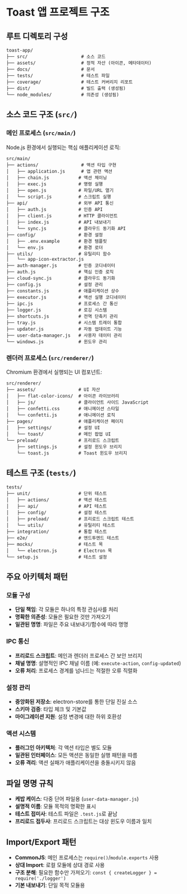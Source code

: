 # Toast 앱 프로젝트 구조

## 루트 디렉토리 구성

```
toast-app/
├── src/                    # 소스 코드
├── assets/                 # 정적 자산 (아이콘, 메타데이터)
├── docs/                   # 문서
├── tests/                  # 테스트 파일
├── coverage/               # 테스트 커버리지 리포트
├── dist/                   # 빌드 출력 (생성됨)
└── node_modules/           # 의존성 (생성됨)
```

## 소스 코드 구조 (`src/`)

### 메인 프로세스 (`src/main/`)
Node.js 환경에서 실행되는 핵심 애플리케이션 로직:

```
src/main/
├── actions/                # 액션 타입 구현
│   ├── application.js      # 앱 관련 액션
│   ├── chain.js           # 액션 체이닝
│   ├── exec.js            # 명령 실행
│   ├── open.js            # 파일/URL 열기
│   └── script.js          # 스크립트 실행
├── api/                   # 외부 API 통신
│   ├── auth.js            # 인증 API
│   ├── client.js          # HTTP 클라이언트
│   ├── index.js           # API 내보내기
│   └── sync.js            # 클라우드 동기화 API
├── config/                # 환경 설정
│   ├── .env.example       # 환경 템플릿
│   └── env.js             # 환경 로더
├── utils/                 # 유틸리티 함수
│   └── app-icon-extractor.js
├── auth-manager.js        # 인증 코디네이터
├── auth.js                # 핵심 인증 로직
├── cloud-sync.js          # 클라우드 동기화
├── config.js              # 설정 관리
├── constants.js           # 애플리케이션 상수
├── executor.js            # 액션 실행 코디네이터
├── ipc.js                 # 프로세스 간 통신
├── logger.js              # 로깅 시스템
├── shortcuts.js           # 전역 단축키 관리
├── tray.js                # 시스템 트레이 통합
├── updater.js             # 자동 업데이트 기능
├── user-data-manager.js   # 사용자 데이터 관리
└── windows.js             # 윈도우 관리
```

### 렌더러 프로세스 (`src/renderer/`)
Chromium 환경에서 실행되는 UI 컴포넌트:

```
src/renderer/
├── assets/                # UI 자산
│   ├── flat-color-icons/  # 아이콘 라이브러리
│   ├── js/                # 클라이언트 사이드 JavaScript
│   ├── confetti.css       # 애니메이션 스타일
│   └── confetti.js        # 애니메이션 로직
├── pages/                 # 애플리케이션 페이지
│   ├── settings/          # 설정 UI
│   └── toast/             # 메인 팝업 UI
└── preload/               # 프리로드 스크립트
    ├── settings.js        # 설정 윈도우 브리지
    └── toast.js           # Toast 윈도우 브리지
```

## 테스트 구조 (`tests/`)

```
tests/
├── unit/                  # 단위 테스트
│   ├── actions/           # 액션 테스트
│   ├── api/               # API 테스트
│   ├── config/            # 설정 테스트
│   ├── preload/           # 프리로드 스크립트 테스트
│   └── utils/             # 유틸리티 테스트
├── integration/           # 통합 테스트
├── e2e/                   # 엔드투엔드 테스트
├── mocks/                 # 테스트 목
│   └── electron.js        # Electron 목
└── setup.js               # 테스트 설정
```

## 주요 아키텍처 패턴

### 모듈 구성
- **단일 책임**: 각 모듈은 하나의 특정 관심사를 처리
- **명확한 의존성**: 모듈은 필요한 것만 가져오기
- **일관된 명명**: 파일은 주요 내보내기/함수에 따라 명명

### IPC 통신
- **프리로드 스크립트**: 메인과 렌더러 프로세스 간 보안 브리지
- **채널 명명**: 설명적인 IPC 채널 이름 (예: `execute-action`, `config-updated`)
- **오류 처리**: 프로세스 경계를 넘나드는 적절한 오류 직렬화

### 설정 관리
- **중앙화된 저장소**: electron-store를 통한 단일 진실 소스
- **스키마 검증**: 타입 체크 및 기본값
- **마이그레이션 지원**: 설정 변경에 대한 하위 호환성

### 액션 시스템
- **플러그인 아키텍처**: 각 액션 타입은 별도 모듈
- **일관된 인터페이스**: 모든 액션은 동일한 실행 패턴을 따름
- **오류 격리**: 액션 실패가 애플리케이션을 충돌시키지 않음

## 파일 명명 규칙

- **케밥 케이스**: 다중 단어 파일용 (`user-data-manager.js`)
- **설명적 이름**: 모듈 목적의 명확한 표시
- **테스트 접미사**: 테스트 파일은 `.test.js`로 끝남
- **프리로드 접두사**: 프리로드 스크립트는 대상 윈도우 이름과 일치

## Import/Export 패턴

- **CommonJS**: 메인 프로세스는 `require()`/`module.exports` 사용
- **상대 Import**: 로컬 모듈에 상대 경로 사용
- **구조 분해**: 필요한 함수만 가져오기: `const { createLogger } = require('./logger')`
- **기본 내보내기**: 단일 목적 모듈용
